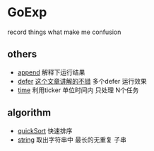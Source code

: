 # GoExp
record things  what  make me confusion
## others
- [append](./slice/append.go) 解释下运行结果
- [defer](./defer/defer.go)   [这个文章讲解的不错](https://www.jianshu.com/p/5b0b36f398a2)  多个defer 运行效果
- [time](./time/time.go)  利用ticker  单位时间内 只处理 N个任务
## algorithm
-  [quickSort](./algorithm/quickSort.go)  快速排序
-  [string](./algorithm/string.go)  取出字符串中   最长的无重复  子串
